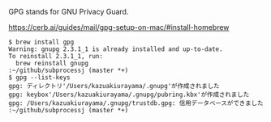 
GPG stands for GNU Privacy Guard.



https://cerb.ai/guides/mail/gpg-setup-on-mac/#install-homebrew



```aidl
$ brew install gpg
Warning: gnupg 2.3.1_1 is already installed and up-to-date.
To reinstall 2.3.1_1, run:
  brew reinstall gnupg
:~/github/subprocessj (master *+)
$ gpg --list-keys
gpg: ディレクトリ'/Users/kazuakiurayama/.gnupg'が作成されました
gpg: keybox'/Users/kazuakiurayama/.gnupg/pubring.kbx'が作成されました
gpg: /Users/kazuakiurayama/.gnupg/trustdb.gpg: 信用データベースができました
:~/github/subprocessj (master *+)


```